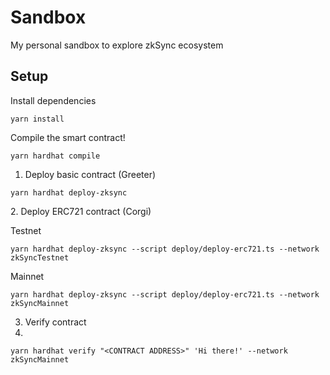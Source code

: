 # Sandbox

My personal sandbox to explore zkSync ecosystem

## Setup

Install dependencies
```
yarn install
```

Compile the smart contract!
```
yarn hardhat compile
```

1. Deploy basic contract (Greeter)
```
yarn hardhat deploy-zksync
```

2️. Deploy ERC721 contract (Corgi)

Testnet
```
yarn hardhat deploy-zksync --script deploy/deploy-erc721.ts --network zkSyncTestnet
```

Mainnet
```
yarn hardhat deploy-zksync --script deploy/deploy-erc721.ts --network zkSyncMainnet
```

3. Verify contract
4.
```
yarn hardhat verify "<CONTRACT ADDRESS>" 'Hi there!' --network zkSyncMainnet
```